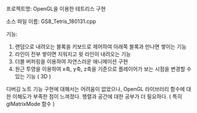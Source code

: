 프로젝트명: OpenGL을 이용한 테트리스 구현

소스 파일 이름: GS8_Tetris_180131.cpp

기능:
   1. 랜덤으로 내려오는 블록을 키보드로 제어하여 아래쪽 블록과 만나면 쌓이는 기능
   2. 라인이 전부 쌓이면 지워지고 윗 라인이 내려오는 기능
   3. 더블 버퍼링을 이용하여 자연스러운 애니메이션 구현
   4. 원근 투영을 이용하여 x축, y축, z축을 기준으로 플레이어가 보는 시점을 변경할 수 있는 기능 ( 3D )

디버깅 노트
   기능 구현에 대해서는 어려움이 없었으나, OpenGL 라이브러리 함수에 대한 이해도가 부족한 점이 느껴졌다.
   행렬과 공간에 대한 공부가 더 필요하다. ( 특히 glMatrixMode 함수 )

